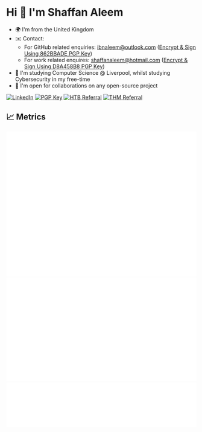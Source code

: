 # Hi 👋 I'm Shaffan Aleem
- 🌍 I'm from the United Kingdom
- ✉️ Contact:
   - For GitHub related enquiries: [ibnaleem@outlook.com](mailto:ibnaleem@outlook.com) ([Encrypt & Sign Using 862BBADE PGP Key](https://github.com/ibnaleem/ibnaleem/blob/main/public_key.asc))
   - For work related enquires: [shaffanaleem@hotmail.com](mailto:shaffanaleem@hotmail.com) ([Encrypt & Sign Using D8A458B8 PGP Key](https://keys.openpgp.org/search?q=shaffanaleem%40hotmail.com))
- 🧠 I'm studying Computer Science @ Liverpool, whilst studying Cybersecurity in my free-time
- 🤝 I'm open for collaborations on any open-source project

[![LinkedIn](https://img.shields.io/badge/https%3A%2F%2Fwww.linkedin.com%2Fin%2Fshaffan-aleem-b7a852255%2F?style=for-the-badge&logo=LinkedIn&logoColor=blue&label=LinkedIn&labelColor=black&color=blue)](https://www.linkedin.com/in/shaffan-aleem-b7a852255/)
[![PGP Key](https://img.shields.io/badge/PGP%20Key-8A2BE2?style=for-the-badge&logo=monkeytie)](https://github.com/ibnaleem/ibnaleem/blob/main/public_key.asc)
[![HTB Referral](https://img.shields.io/badge/HTB%20referral-htb?style=for-the-badge&logo=hackthebox&color=black
)](https://referral.hackthebox.com/mz8xH59)
[![THM Referral](https://img.shields.io/badge/$5%20tryhackme%20referral-thm?style=for-the-badge&logo=tryhackme&logoColor=red&color=white
)](https://tryhackme.com/signup?referrer=64afc131a763aa00600408cb)

## 📈 Metrics
![Metrics](/github-metrics.svg) 
![Activity](/metrics.plugin.activity.svg) 
![Mildly Interesting](/metrics.plugin.habits.facts.svg)

